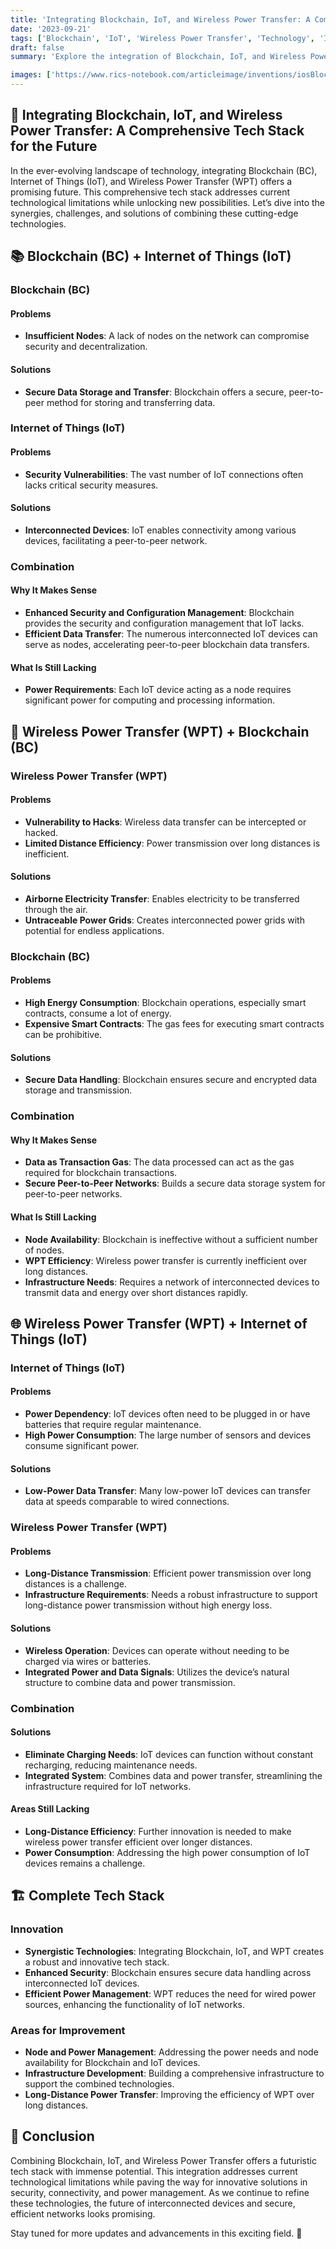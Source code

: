 ```yaml
---
title: 'Integrating Blockchain, IoT, and Wireless Power Transfer: A Comprehensive Tech Stack for the Future'
date: '2023-09-21'
tags: ['Blockchain', 'IoT', 'Wireless Power Transfer', 'Technology', 'Innovation', 'Tech Stack']
draft: false
summary: 'Explore the integration of Blockchain, IoT, and Wireless Power Transfer to create a robust, secure, and innovative tech stack. Discover the challenges, solutions, and potential of this combination in transforming technology and connectivity. 🚀'

images: ['https://www.rics-notebook.com/articleimage/inventions/iosBlockWPT.webp']
---
```


## 🌟 Integrating Blockchain, IoT, and Wireless Power Transfer: A Comprehensive Tech Stack for the Future

In the ever-evolving landscape of technology, integrating Blockchain (BC), Internet of Things (IoT), and Wireless Power Transfer (WPT) offers a promising future. This comprehensive tech stack addresses current technological limitations while unlocking new possibilities. Let’s dive into the synergies, challenges, and solutions of combining these cutting-edge technologies.

## 📚 Blockchain (BC) + Internet of Things (IoT)

### Blockchain (BC)

#### Problems

- **Insufficient Nodes**: A lack of nodes on the network can compromise security and decentralization.

#### Solutions

- **Secure Data Storage and Transfer**: Blockchain offers a secure, peer-to-peer method for storing and transferring data.

### Internet of Things (IoT)

#### Problems

- **Security Vulnerabilities**: The vast number of IoT connections often lacks critical security measures.

#### Solutions

- **Interconnected Devices**: IoT enables connectivity among various devices, facilitating a peer-to-peer network.

### Combination

#### Why It Makes Sense

- **Enhanced Security and Configuration Management**: Blockchain provides the security and configuration management that IoT lacks.
- **Efficient Data Transfer**: The numerous interconnected IoT devices can serve as nodes, accelerating peer-to-peer blockchain data transfers.

#### What Is Still Lacking

- **Power Requirements**: Each IoT device acting as a node requires significant power for computing and processing information.

## 🔌 Wireless Power Transfer (WPT) + Blockchain (BC)

### Wireless Power Transfer (WPT)

#### Problems

- **Vulnerability to Hacks**: Wireless data transfer can be intercepted or hacked.
- **Limited Distance Efficiency**: Power transmission over long distances is inefficient.

#### Solutions

- **Airborne Electricity Transfer**: Enables electricity to be transferred through the air.
- **Untraceable Power Grids**: Creates interconnected power grids with potential for endless applications.

### Blockchain (BC)

#### Problems

- **High Energy Consumption**: Blockchain operations, especially smart contracts, consume a lot of energy.
- **Expensive Smart Contracts**: The gas fees for executing smart contracts can be prohibitive.

#### Solutions

- **Secure Data Handling**: Blockchain ensures secure and encrypted data storage and transmission.

### Combination

#### Why It Makes Sense

- **Data as Transaction Gas**: The data processed can act as the gas required for blockchain transactions.
- **Secure Peer-to-Peer Networks**: Builds a secure data storage system for peer-to-peer networks.

#### What Is Still Lacking

- **Node Availability**: Blockchain is ineffective without a sufficient number of nodes.
- **WPT Efficiency**: Wireless power transfer is currently inefficient over long distances.
- **Infrastructure Needs**: Requires a network of interconnected devices to transmit data and energy over short distances rapidly.

## 🌐 Wireless Power Transfer (WPT) + Internet of Things (IoT)

### Internet of Things (IoT)

#### Problems

- **Power Dependency**: IoT devices often need to be plugged in or have batteries that require regular maintenance.
- **High Power Consumption**: The large number of sensors and devices consume significant power.

#### Solutions

- **Low-Power Data Transfer**: Many low-power IoT devices can transfer data at speeds comparable to wired connections.

### Wireless Power Transfer (WPT)

#### Problems

- **Long-Distance Transmission**: Efficient power transmission over long distances is a challenge.
- **Infrastructure Requirements**: Needs a robust infrastructure to support long-distance power transmission without high energy loss.

#### Solutions

- **Wireless Operation**: Devices can operate without needing to be charged via wires or batteries.
- **Integrated Power and Data Signals**: Utilizes the device’s natural structure to combine data and power transmission.

### Combination

#### Solutions

- **Eliminate Charging Needs**: IoT devices can function without constant recharging, reducing maintenance needs.
- **Integrated System**: Combines data and power transfer, streamlining the infrastructure required for IoT networks.

#### Areas Still Lacking

- **Long-Distance Efficiency**: Further innovation is needed to make wireless power transfer efficient over longer distances.
- **Power Consumption**: Addressing the high power consumption of IoT devices remains a challenge.

## 🏗️ Complete Tech Stack

### Innovation

- **Synergistic Technologies**: Integrating Blockchain, IoT, and WPT creates a robust and innovative tech stack.
- **Enhanced Security**: Blockchain ensures secure data handling across interconnected IoT devices.
- **Efficient Power Management**: WPT reduces the need for wired power sources, enhancing the functionality of IoT networks.

### Areas for Improvement

- **Node and Power Management**: Addressing the power needs and node availability for Blockchain and IoT devices.
- **Infrastructure Development**: Building a comprehensive infrastructure to support the combined technologies.
- **Long-Distance Power Transfer**: Improving the efficiency of WPT over long distances.

## 🔮 Conclusion

Combining Blockchain, IoT, and Wireless Power Transfer offers a futuristic tech stack with immense potential. This integration addresses current technological limitations while paving the way for innovative solutions in security, connectivity, and power management. As we continue to refine these technologies, the future of interconnected devices and secure, efficient networks looks promising.

Stay tuned for more updates and advancements in this exciting field. 🚀
